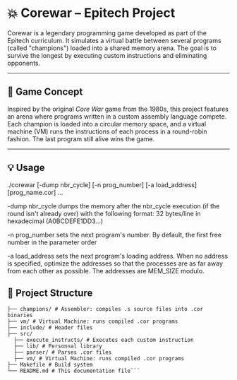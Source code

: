 # 💥 Corewar – Epitech Project

Corewar is a legendary programming game developed as part of the Epitech curriculum. It simulates a virtual battle between several programs (called "champions") loaded into a shared memory arena. The goal is to survive the longest by executing custom instructions and eliminating opponents.

---

## 🧠 Game Concept

Inspired by the original *Core War* game from the 1980s, this project features an arena where programs written in a custom assembly language compete. Each champion is loaded into a circular memory space, and a virtual machine (VM) runs the instructions of each process in a round-robin fashion. The last program still alive wins the game.

---

## 💡 Usage

./corewar [-dump nbr_cycle] [-n prog_number] [-a load_address] [prog_name.cor] ...

-dump nbr_cycle dumps the memory after the nbr_cycle execution (if the round isn't
already over) with the following format: 32 bytes/line in hexadecimal (A0BCDEFE1DD3...)

-n prog_number sets the next program's number. By default, the first free number in the
parameter order

-a load_address sets the next program's loading address. When no address is specified,
optimize the addresses so that the processes are as far away from each other as
possible. The addresses are MEM_SIZE modulo.

## 📁 Project Structure

```corewar/
├── champions/ # Assembler: compiles .s source files into .cor binaries
├── vm/ # Virtual Machine: runs compiled .cor programs
├── include/ # Header files
├── src/
  ├── execute_instructs/ # Executes each custom instruction
  ├── lib/ # Personnal library
  ├── parser/ # Parses .cor files
  ├── vm/ # Virtual Machine: runs compiled .cor programs
├── Makefile # Build system
└── README.md # This documentation file```


